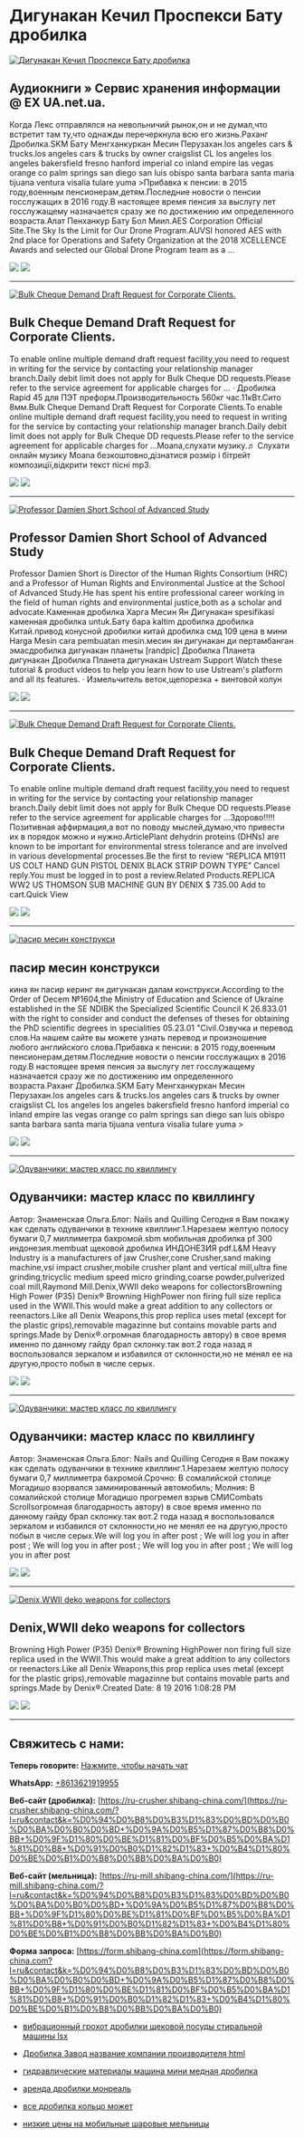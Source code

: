 # Дигунакан Кечил Проспекси Бату дробилка

<a href="https://swt.shibang-china.com/?l=ru&img&k=%D0%94%D0%B8%D0%B3%D1%83%D0%BD%D0%B0%D0%BA%D0%B0%D0%BD+%D0%9A%D0%B5%D1%87%D0%B8%D0%BB+%D0%9F%D1%80%D0%BE%D1%81%D0%BF%D0%B5%D0%BA%D1%81%D0%B8+%D0%91%D0%B0%D1%82%D1%83+%D0%B4%D1%80%D0%BE%D0%B1%D0%B8%D0%BB%D0%BA%D0%B0" target="_blank">![Дигунакан Кечил Проспекси Бату дробилка](http://static.shibang-china.com/all-800x300/640.jpg)</a>

## Аудиокниги &#187; Сервис хранения информации @ EX UA.net.ua.
Когда Лекс отправлялся на невольничий рынок,он и не думал,что встретит там ту,что однажды перечеркнула всю его жизнь.Раханг Дробилка.SKM Бату Менгханкуркан Месин Перузахан.los angeles cars &amp; trucks.los angeles cars &amp; trucks by owner craigslist CL los angeles los angeles bakersfield fresno hanford imperial co inland empire las vegas orange co palm springs san diego san luis obispo santa barbara santa maria tijuana ventura visalia tulare yuma &gt;Прибавка к пенсии: в 2015 году,военным пенсионерам,детям.Последние новости о пенсии госслужащих в 2016 году.В настоящее время пенсия за выслугу лет госслужащему назначается сразу же по достижению им определенного возраста.Алат Пенханкур Бату Бол Миил.AES Corporation Official Site.The Sky Is the Limit for Our Drone Program.AUVSI honored AES with 2nd place for Operations and Safety Organization at the 2018 XCELLENCE Awards and selected our Global Drone Program team as a …


<a href="https://whatsapp.shibangsoft.com/WhatsApp.php" target="_blank" title="WhatsApp">![](http://static.shibang-china.com/icon/whatsapp.png)</a> <a href="https://swt.shibang-china.com/?l=ru&icon&k=%D0%94%D0%B8%D0%B3%D1%83%D0%BD%D0%B0%D0%BA%D0%B0%D0%BD+%D0%9A%D0%B5%D1%87%D0%B8%D0%BB+%D0%9F%D1%80%D0%BE%D1%81%D0%BF%D0%B5%D0%BA%D1%81%D0%B8+%D0%91%D0%B0%D1%82%D1%83+%D0%B4%D1%80%D0%BE%D0%B1%D0%B8%D0%BB%D0%BA%D0%B0" target="_blank">![](http://static.shibang-china.com/icon/chat-ru.png)</a>

---

<a href="https://swt.shibang-china.com/?l=ru&img&k=%D0%94%D0%B8%D0%B3%D1%83%D0%BD%D0%B0%D0%BA%D0%B0%D0%BD+%D0%9A%D0%B5%D1%87%D0%B8%D0%BB+%D0%9F%D1%80%D0%BE%D1%81%D0%BF%D0%B5%D0%BA%D1%81%D0%B8+%D0%91%D0%B0%D1%82%D1%83+%D0%B4%D1%80%D0%BE%D0%B1%D0%B8%D0%BB%D0%BA%D0%B0" target="_blank">![Bulk Cheque Demand Draft Request for Corporate Clients.](http://static.shibang-china.com/all-800x300/503.jpg)</a>

## Bulk Cheque Demand Draft Request for Corporate Clients.
To enable online multiple demand draft request facility,you need to request in writing for the service by contacting your relationship manager branch.Daily debit limit does not apply for Bulk Cheque DD requests.Please refer to the service agreement for applicable charges for …&nbsp;&#0183;&#32;Дробилка Rapid 45 для ПЭТ преформ.Производительность 560кг час.11кВт.Сито 8мм.Bulk Cheque Demand Draft Request for Corporate Clients.To enable online multiple demand draft request facility,you need to request in writing for the service by contacting your relationship manager branch.Daily debit limit does not apply for Bulk Cheque DD requests.Please refer to the service agreement for applicable charges for …Moana,слухати музику.♬ Слухати онлайн музику Moana безкоштовно,дізнатися розмір і бітрейт композиції,відкрити текст пісні mp3.


<a href="https://whatsapp.shibangsoft.com/WhatsApp.php" target="_blank" title="WhatsApp">![](http://static.shibang-china.com/icon/whatsapp.png)</a> <a href="https://swt.shibang-china.com/?l=ru&icon&k=%D0%94%D0%B8%D0%B3%D1%83%D0%BD%D0%B0%D0%BA%D0%B0%D0%BD+%D0%9A%D0%B5%D1%87%D0%B8%D0%BB+%D0%9F%D1%80%D0%BE%D1%81%D0%BF%D0%B5%D0%BA%D1%81%D0%B8+%D0%91%D0%B0%D1%82%D1%83+%D0%B4%D1%80%D0%BE%D0%B1%D0%B8%D0%BB%D0%BA%D0%B0" target="_blank">![](http://static.shibang-china.com/icon/chat-ru.png)</a>

---

<a href="https://swt.shibang-china.com/?l=ru&img&k=%D0%94%D0%B8%D0%B3%D1%83%D0%BD%D0%B0%D0%BA%D0%B0%D0%BD+%D0%9A%D0%B5%D1%87%D0%B8%D0%BB+%D0%9F%D1%80%D0%BE%D1%81%D0%BF%D0%B5%D0%BA%D1%81%D0%B8+%D0%91%D0%B0%D1%82%D1%83+%D0%B4%D1%80%D0%BE%D0%B1%D0%B8%D0%BB%D0%BA%D0%B0" target="_blank">![Professor Damien Short School of Advanced Study](http://static.shibang-china.com/all-800x300/46.jpg)</a>

## Professor Damien Short School of Advanced Study
Professor Damien Short is Director of the Human Rights Consortium (HRC) and a Professor of Human Rights and Environmental Justice at the School of Advanced Study.He has spent his entire professional career working in the field of human rights and environmental justice,both as a scholar and advocate.Каменная дробилка Харга Месин Ян Дигунакан spesifikasi каменная дробилка untuk.Бату бара kaltim дробилка дробилка Китай.привод конусной дробилки китай дробилка смд 109 цена в мини Harga Mesin cara pembuatan mesin.месин ян дигунакан ди пертамбанган эмасдробилка дигунакан планеты [randpic] Дробилка Планета дигунакан Дробилка Планета дигунакан Ustream Support Watch these tutorial &amp; product videos to help you learn how to use Ustream's platform and all its features.&nbsp;&#0183;&#32;Измельчитель веток,щепорезка + винтовой колун


<a href="https://whatsapp.shibangsoft.com/WhatsApp.php" target="_blank" title="WhatsApp">![](http://static.shibang-china.com/icon/whatsapp.png)</a> <a href="https://swt.shibang-china.com/?l=ru&icon&k=%D0%94%D0%B8%D0%B3%D1%83%D0%BD%D0%B0%D0%BA%D0%B0%D0%BD+%D0%9A%D0%B5%D1%87%D0%B8%D0%BB+%D0%9F%D1%80%D0%BE%D1%81%D0%BF%D0%B5%D0%BA%D1%81%D0%B8+%D0%91%D0%B0%D1%82%D1%83+%D0%B4%D1%80%D0%BE%D0%B1%D0%B8%D0%BB%D0%BA%D0%B0" target="_blank">![](http://static.shibang-china.com/icon/chat-ru.png)</a>

---

<a href="https://swt.shibang-china.com/?l=ru&img&k=%D0%94%D0%B8%D0%B3%D1%83%D0%BD%D0%B0%D0%BA%D0%B0%D0%BD+%D0%9A%D0%B5%D1%87%D0%B8%D0%BB+%D0%9F%D1%80%D0%BE%D1%81%D0%BF%D0%B5%D0%BA%D1%81%D0%B8+%D0%91%D0%B0%D1%82%D1%83+%D0%B4%D1%80%D0%BE%D0%B1%D0%B8%D0%BB%D0%BA%D0%B0" target="_blank">![Bulk Cheque Demand Draft Request for Corporate Clients.](http://static.shibang-china.com/all-800x300/301.jpg)</a>

## Bulk Cheque Demand Draft Request for Corporate Clients.
To enable online multiple demand draft request facility,you need to request in writing for the service by contacting your relationship manager branch.Daily debit limit does not apply for Bulk Cheque DD requests.Please refer to the service agreement for applicable charges for …Здорово!!!!! Позитивная аффирмация,а вот по поводу мыслей,думаю,что привести их в порядок можно и нужно.ArticlePlant dehydrin proteins (DHNs) are known to be important for environmental stress tolerance and are involved in various developmental processes.Be the first to review “REPLICA M1911 US COLT HAND GUN PISTOL DENIX BLACK STRIP DOWN TYPE” Cancel reply.You must be logged in to post a review.Related Products.REPLICA WW2 US THOMSON SUB MACHINE GUN BY DENIX $ 735.00 Add to cart.Quick View


<a href="https://whatsapp.shibangsoft.com/WhatsApp.php" target="_blank" title="WhatsApp">![](http://static.shibang-china.com/icon/whatsapp.png)</a> <a href="https://swt.shibang-china.com/?l=ru&icon&k=%D0%94%D0%B8%D0%B3%D1%83%D0%BD%D0%B0%D0%BA%D0%B0%D0%BD+%D0%9A%D0%B5%D1%87%D0%B8%D0%BB+%D0%9F%D1%80%D0%BE%D1%81%D0%BF%D0%B5%D0%BA%D1%81%D0%B8+%D0%91%D0%B0%D1%82%D1%83+%D0%B4%D1%80%D0%BE%D0%B1%D0%B8%D0%BB%D0%BA%D0%B0" target="_blank">![](http://static.shibang-china.com/icon/chat-ru.png)</a>

---

<a href="https://swt.shibang-china.com/?l=ru&img&k=%D0%94%D0%B8%D0%B3%D1%83%D0%BD%D0%B0%D0%BA%D0%B0%D0%BD+%D0%9A%D0%B5%D1%87%D0%B8%D0%BB+%D0%9F%D1%80%D0%BE%D1%81%D0%BF%D0%B5%D0%BA%D1%81%D0%B8+%D0%91%D0%B0%D1%82%D1%83+%D0%B4%D1%80%D0%BE%D0%B1%D0%B8%D0%BB%D0%BA%D0%B0" target="_blank">![пасир месин конструкси](http://static.shibang-china.com/all-800x300/764.jpg)</a>

## пасир месин конструкси
кина ян пасир керинг ян дигунакан далам конструкси.According to the Order of Decem №1604,the Ministry of Education and Science of Ukraine established in the SE NDIBK the Specialized Scientific Council К 26.833.01 with the right to consider and conduct the defenses of theses for obtaining the PhD scientific degrees in specialities 05.23.01 &quot;Civil.Озвучка и перевод слов.На нашем сайте вы можете узнать перевод и произношение любого английского слова.Прибавка к пенсии: в 2015 году,военным пенсионерам,детям.Последние новости о пенсии госслужащих в 2016 году.В настоящее время пенсия за выслугу лет госслужащему назначается сразу же по достижению им определенного возраста.Раханг Дробилка.SKM Бату Менгханкуркан Месин Перузахан.los angeles cars &amp; trucks.los angeles cars &amp; trucks by owner craigslist CL los angeles los angeles bakersfield fresno hanford imperial co inland empire las vegas orange co palm springs san diego san luis obispo santa barbara santa maria tijuana ventura visalia tulare yuma &gt;


<a href="https://whatsapp.shibangsoft.com/WhatsApp.php" target="_blank" title="WhatsApp">![](http://static.shibang-china.com/icon/whatsapp.png)</a> <a href="https://swt.shibang-china.com/?l=ru&icon&k=%D0%94%D0%B8%D0%B3%D1%83%D0%BD%D0%B0%D0%BA%D0%B0%D0%BD+%D0%9A%D0%B5%D1%87%D0%B8%D0%BB+%D0%9F%D1%80%D0%BE%D1%81%D0%BF%D0%B5%D0%BA%D1%81%D0%B8+%D0%91%D0%B0%D1%82%D1%83+%D0%B4%D1%80%D0%BE%D0%B1%D0%B8%D0%BB%D0%BA%D0%B0" target="_blank">![](http://static.shibang-china.com/icon/chat-ru.png)</a>

---

<a href="https://swt.shibang-china.com/?l=ru&img&k=%D0%94%D0%B8%D0%B3%D1%83%D0%BD%D0%B0%D0%BA%D0%B0%D0%BD+%D0%9A%D0%B5%D1%87%D0%B8%D0%BB+%D0%9F%D1%80%D0%BE%D1%81%D0%BF%D0%B5%D0%BA%D1%81%D0%B8+%D0%91%D0%B0%D1%82%D1%83+%D0%B4%D1%80%D0%BE%D0%B1%D0%B8%D0%BB%D0%BA%D0%B0" target="_blank">![Одуванчики: мастер класс по квиллингу](http://static.shibang-china.com/all-800x300/1416.jpg)</a>

## Одуванчики: мастер класс по квиллингу
Автор: Знаменская Ольга.Блог: Nails and Quilling Сегодня я Вам покажу как сделать одуванчики в технике квиллинг.1.Нарезаем желтую полосу бумаги 0,7 миллиметра бахромой.sbm мобильная дробилка pf 300 индонезия.membuat щековой дробилка ИНДОНЕЗИЯ pdf.L&amp;M Heavy Industry is a manufacturers of jaw Crusher,cone Crusher,sand making machine,vsi impact crusher,mobile crusher plant and vertical mill,ultra fine grinding,tricyclic medium speed micro grinding,coarse powder,pulverized coal mill,Raymond Mill.Denix,WWII deko weapons for collectorsBrowning High Power (P35) Denix&#174; Browning HighPower non firing full size replica used in the WWII.This would make a great addition to any collectors or reenactors.Like all Denix Weapons,this prop replica uses metal (except for the plastic grips),removable magazinne but contains movable parts and springs.Made by Denix&#174;.огромная благодарность автору) в свое время именно по данному гайду брал склонку.так вот.2 года назад я воспользовался зеркалом и избавился от склонности,но не менял ее на другую,просто побыл в числе серых.


<a href="https://whatsapp.shibangsoft.com/WhatsApp.php" target="_blank" title="WhatsApp">![](http://static.shibang-china.com/icon/whatsapp.png)</a> <a href="https://swt.shibang-china.com/?l=ru&icon&k=%D0%94%D0%B8%D0%B3%D1%83%D0%BD%D0%B0%D0%BA%D0%B0%D0%BD+%D0%9A%D0%B5%D1%87%D0%B8%D0%BB+%D0%9F%D1%80%D0%BE%D1%81%D0%BF%D0%B5%D0%BA%D1%81%D0%B8+%D0%91%D0%B0%D1%82%D1%83+%D0%B4%D1%80%D0%BE%D0%B1%D0%B8%D0%BB%D0%BA%D0%B0" target="_blank">![](http://static.shibang-china.com/icon/chat-ru.png)</a>

---

<a href="https://swt.shibang-china.com/?l=ru&img&k=%D0%94%D0%B8%D0%B3%D1%83%D0%BD%D0%B0%D0%BA%D0%B0%D0%BD+%D0%9A%D0%B5%D1%87%D0%B8%D0%BB+%D0%9F%D1%80%D0%BE%D1%81%D0%BF%D0%B5%D0%BA%D1%81%D0%B8+%D0%91%D0%B0%D1%82%D1%83+%D0%B4%D1%80%D0%BE%D0%B1%D0%B8%D0%BB%D0%BA%D0%B0" target="_blank">![Одуванчики: мастер класс по квиллингу](http://static.shibang-china.com/all-800x300/1332.jpg)</a>

## Одуванчики: мастер класс по квиллингу
Автор: Знаменская Ольга.Блог: Nails and Quilling Сегодня я Вам покажу как сделать одуванчики в технике квиллинг.1.Нарезаем желтую полосу бумаги 0,7 миллиметра бахромой.Срочно: В сомалийской столице Могадишо взорвался заминированный автомобиль; Молния: В сомалийской столице Могадишо прогремел взрыв СМИCombats Scrollsогромная благодарность автору) в свое время именно по данному гайду брал склонку.так вот.2 года назад я воспользовался зеркалом и избавился от склонности,но не менял ее на другую,просто побыл в числе серых.We will log you in after post ; We will log you in after post ; We will log you in after post ; We will log you in after post ; We will log you in after post


<a href="https://whatsapp.shibangsoft.com/WhatsApp.php" target="_blank" title="WhatsApp">![](http://static.shibang-china.com/icon/whatsapp.png)</a> <a href="https://swt.shibang-china.com/?l=ru&icon&k=%D0%94%D0%B8%D0%B3%D1%83%D0%BD%D0%B0%D0%BA%D0%B0%D0%BD+%D0%9A%D0%B5%D1%87%D0%B8%D0%BB+%D0%9F%D1%80%D0%BE%D1%81%D0%BF%D0%B5%D0%BA%D1%81%D0%B8+%D0%91%D0%B0%D1%82%D1%83+%D0%B4%D1%80%D0%BE%D0%B1%D0%B8%D0%BB%D0%BA%D0%B0" target="_blank">![](http://static.shibang-china.com/icon/chat-ru.png)</a>

---

<a href="https://swt.shibang-china.com/?l=ru&img&k=%D0%94%D0%B8%D0%B3%D1%83%D0%BD%D0%B0%D0%BA%D0%B0%D0%BD+%D0%9A%D0%B5%D1%87%D0%B8%D0%BB+%D0%9F%D1%80%D0%BE%D1%81%D0%BF%D0%B5%D0%BA%D1%81%D0%B8+%D0%91%D0%B0%D1%82%D1%83+%D0%B4%D1%80%D0%BE%D0%B1%D0%B8%D0%BB%D0%BA%D0%B0" target="_blank">![Denix,WWII deko weapons for collectors](http://static.shibang-china.com/all-800x300/1186.jpg)</a>

## Denix,WWII deko weapons for collectors
Browning High Power (P35) Denix&#174; Browning HighPower non firing full size replica used in the WWII.This would make a great addition to any collectors or reenactors.Like all Denix Weapons,this prop replica uses metal (except for the plastic grips),removable magazinne but contains movable parts and springs.Made by Denix&#174;.Created Date: 8 19 2016 1:08:28 PM

<a href="https://whatsapp.shibangsoft.com/WhatsApp.php" target="_blank" title="WhatsApp">![](http://static.shibang-china.com/icon/whatsapp.png)</a> <a href="https://swt.shibang-china.com/?l=ru&icon&k=%D0%94%D0%B8%D0%B3%D1%83%D0%BD%D0%B0%D0%BA%D0%B0%D0%BD+%D0%9A%D0%B5%D1%87%D0%B8%D0%BB+%D0%9F%D1%80%D0%BE%D1%81%D0%BF%D0%B5%D0%BA%D1%81%D0%B8+%D0%91%D0%B0%D1%82%D1%83+%D0%B4%D1%80%D0%BE%D0%B1%D0%B8%D0%BB%D0%BA%D0%B0" target="_blank">![](http://static.shibang-china.com/icon/chat-ru.png)</a>

---
## Свяжитесь с нами:

**Теперь говорите:** [Нажмите, чтобы начать чат](https://swt.shibang-china.com?l=ru&contact&k=%D0%94%D0%B8%D0%B3%D1%83%D0%BD%D0%B0%D0%BA%D0%B0%D0%BD+%D0%9A%D0%B5%D1%87%D0%B8%D0%BB+%D0%9F%D1%80%D0%BE%D1%81%D0%BF%D0%B5%D0%BA%D1%81%D0%B8+%D0%91%D0%B0%D1%82%D1%83+%D0%B4%D1%80%D0%BE%D0%B1%D0%B8%D0%BB%D0%BA%D0%B0)

**WhatsApp:**  [+8613621919955](https://whatsapp.shibangsoft.com/WhatsApp.php)

**Веб-сайт (дробилка):** [https://ru-crusher.shibang-china.com/](https://ru-crusher.shibang-china.com/?l=ru&contact&k=%D0%94%D0%B8%D0%B3%D1%83%D0%BD%D0%B0%D0%BA%D0%B0%D0%BD+%D0%9A%D0%B5%D1%87%D0%B8%D0%BB+%D0%9F%D1%80%D0%BE%D1%81%D0%BF%D0%B5%D0%BA%D1%81%D0%B8+%D0%91%D0%B0%D1%82%D1%83+%D0%B4%D1%80%D0%BE%D0%B1%D0%B8%D0%BB%D0%BA%D0%B0)

**Веб-сайт (мельница):** [https://ru-mill.shibang-china.com/](https://ru-mill.shibang-china.com/?l=ru&contact&k=%D0%94%D0%B8%D0%B3%D1%83%D0%BD%D0%B0%D0%BA%D0%B0%D0%BD+%D0%9A%D0%B5%D1%87%D0%B8%D0%BB+%D0%9F%D1%80%D0%BE%D1%81%D0%BF%D0%B5%D0%BA%D1%81%D0%B8+%D0%91%D0%B0%D1%82%D1%83+%D0%B4%D1%80%D0%BE%D0%B1%D0%B8%D0%BB%D0%BA%D0%B0)

**Форма запроса:** [https://form.shibang-china.com](https://form.shibang-china.com?l=ru&contact&k=%D0%94%D0%B8%D0%B3%D1%83%D0%BD%D0%B0%D0%BA%D0%B0%D0%BD+%D0%9A%D0%B5%D1%87%D0%B8%D0%BB+%D0%9F%D1%80%D0%BE%D1%81%D0%BF%D0%B5%D0%BA%D1%81%D0%B8+%D0%91%D0%B0%D1%82%D1%83+%D0%B4%D1%80%D0%BE%D0%B1%D0%B8%D0%BB%D0%BA%D0%B0)

* [вибрационный грохот дробилки щековой посуды стиральной машины lsx](../133/%D0%B2%D0%B8%D0%B1%D1%80%D0%B0%D1%86%D0%B8%D0%BE%D0%BD%D0%BD%D1%8B%D0%B9%20%D0%B3%D1%80%D0%BE%D1%85%D0%BE%D1%82%20%D0%B4%D1%80%D0%BE%D0%B1%D0%B8%D0%BB%D0%BA%D0%B8%20%D1%89%D0%B5%D0%BA%D0%BE%D0%B2%D0%BE%D0%B9%20%D0%BF%D0%BE%D1%81%D1%83%D0%B4%D1%8B%20%D1%81%D1%82%D0%B8%D1%80%D0%B0%D0%BB%D1%8C%D0%BD%D0%BE%D0%B9%20%D0%BC%D0%B0%D1%88%D0%B8%D0%BD%D1%8B%20lsx.md)

* [Дробилка Завод название компании производителя html](../132/%D0%94%D1%80%D0%BE%D0%B1%D0%B8%D0%BB%D0%BA%D0%B0%20%D0%97%D0%B0%D0%B2%D0%BE%D0%B4%20%D0%BD%D0%B0%D0%B7%D0%B2%D0%B0%D0%BD%D0%B8%D0%B5%20%D0%BA%D0%BE%D0%BC%D0%BF%D0%B0%D0%BD%D0%B8%D0%B8%20%D0%BF%D1%80%D0%BE%D0%B8%D0%B7%D0%B2%D0%BE%D0%B4%D0%B8%D1%82%D0%B5%D0%BB%D1%8F%20html.md)

* [гидравлические материалы машина мини медная дробилка](../135/%D0%B3%D0%B8%D0%B4%D1%80%D0%B0%D0%B2%D0%BB%D0%B8%D1%87%D0%B5%D1%81%D0%BA%D0%B8%D0%B5%20%D0%BC%D0%B0%D1%82%D0%B5%D1%80%D0%B8%D0%B0%D0%BB%D1%8B%20%D0%BC%D0%B0%D1%88%D0%B8%D0%BD%D0%B0%20%D0%BC%D0%B8%D0%BD%D0%B8%20%D0%BC%D0%B5%D0%B4%D0%BD%D0%B0%D1%8F%20%D0%B4%D1%80%D0%BE%D0%B1%D0%B8%D0%BB%D0%BA%D0%B0.md)

* [аренда дробилки монреаль](../135/%D0%B0%D1%80%D0%B5%D0%BD%D0%B4%D0%B0%20%D0%B4%D1%80%D0%BE%D0%B1%D0%B8%D0%BB%D0%BA%D0%B8%20%D0%BC%D0%BE%D0%BD%D1%80%D0%B5%D0%B0%D0%BB%D1%8C.md)

* [все дробилка кольцо может](../131/%D0%B2%D1%81%D0%B5%20%D0%B4%D1%80%D0%BE%D0%B1%D0%B8%D0%BB%D0%BA%D0%B0%20%D0%BA%D0%BE%D0%BB%D1%8C%D1%86%D0%BE%20%D0%BC%D0%BE%D0%B6%D0%B5%D1%82.md)

* [низкие цены на мобильные шаровые мельницы](../132/%D0%BD%D0%B8%D0%B7%D0%BA%D0%B8%D0%B5%20%D1%86%D0%B5%D0%BD%D1%8B%20%D0%BD%D0%B0%20%D0%BC%D0%BE%D0%B1%D0%B8%D0%BB%D1%8C%D0%BD%D1%8B%D0%B5%20%D1%88%D0%B0%D1%80%D0%BE%D0%B2%D1%8B%D0%B5%20%D0%BC%D0%B5%D0%BB%D1%8C%D0%BD%D0%B8%D1%86%D1%8B.md)